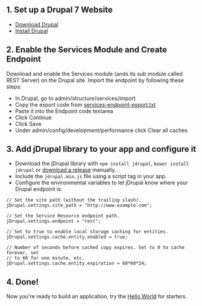 ## 1. Set up a Drupal 7 Website

- [Download Drupal](https://drupal.org/download)
- [Install Drupal](http://drupal.org/documentation/install)

## 2. Enable the Services Module and Create Endpoint
Download and enable the Services module (ands its sub module called REST Server) on the Drupal site. Import the endpoint by following these steps:

- In Drupal, go to admin/structure/services/import
- Copy the export code from [services-endpoint-export.txt](https://github.com/signalpoint/jDrupal/blob/7.x-1.x/services-endpoint-export.txt)
- Paste it into the Endpoint code textarea
- Click Continue
- Click Save
- Under admin/config/development/performance click Clear all caches

## 3. Add jDrupal library to your app and configure it
- Download the jDrupal library with `npm install jdrupal`, `bower install jdrupal` or [download a release](https://github.com/signalpoint/jDrupal/releases) manually.
- Include the `jdrupal.min.js` file using a script tag in your app.
- Configure the environmental variables to let jDrupal know where your Drupal endpoint is:

```
// Set the site path (without the trailing slash).
jDrupal.settings.site_path = "http://www.example.com";

// Set the Service Resource endpoint path.
jDrupal.settings.endpoint = "rest";

// Set to true to enable local storage caching for entities.
jDrupal.settings.cache.entity.enabled = true;

// Number of seconds before cached copy expires. Set to 0 to cache forever, set
// to 60 for one minute, etc.
jDrupal.settings.cache.entity.expiration = 60*60*24;
```

## 4. Done!

Now you're ready to build an application, try the [Hello World](Hello_World) for starters.

